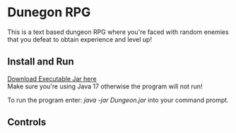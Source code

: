 # Dunegon RPG
This is a text based dungeon RPG where you're faced with random enemies that you defeat to obtain experience and level up! 

## Install and Run

[Download Executable Jar here ](https://github.com/Epicskylegend/Dungeon_RPG/releases/download/V1.0/Dungeon.jar)  
Make sure you're using Java 17 otherwise the program will not run!

To run the program enter:  <i>java -jar Dungeon.jar</i> into your command prompt.

## Controls

